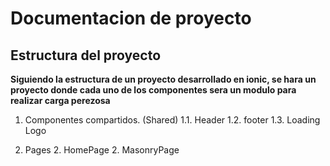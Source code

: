 # Documentacion de proyecto

## Estructura del proyecto
**Siguiendo la estructura de un proyecto desarrollado en ionic, se hara un proyecto donde cada uno de los componentes sera un modulo para realizar carga perezosa**

1.  Componentes compartidos. (Shared)
    1.1. Header
    1.2. footer 
    1.3. Loading Logo

2. Pages 
    2. HomePage 
    2. MasonryPage
